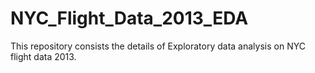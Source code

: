 # NYC_Flight_Data_2013_EDA
This repository consists the details of Exploratory data analysis on NYC flight data 2013.
